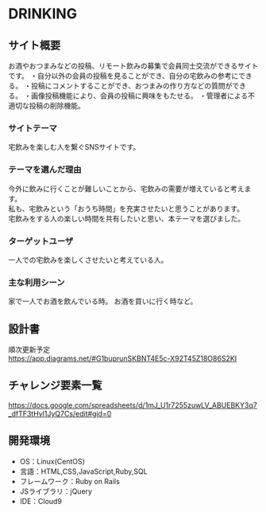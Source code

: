 # DRINKING

## サイト概要
お酒やおつまみなどの投稿、リモート飲みの募集で会員同士交流ができるサイトです。
・自分以外の会員の投稿を見ることができ、自分の宅飲みの参考にできる。
・投稿にコメントすることができ、おつまみの作り方などの質問ができる。
・画像投稿機能により、会員の投稿に興味をもたせる。
・管理者による不適切な投稿の削除機能。

### サイトテーマ
宅飲みを楽しむ人を繋ぐSNSサイトです。

### テーマを選んだ理由
今外に飲みに行くことが難しいことから、宅飲みの需要が増えていると考えます。<br>
私も、宅飲みという「おうち時間」を充実させたいと思うことがあります。<br>
宅飲みをする人の楽しい時間を共有したいと思い、本テーマを選びました。

### ターゲットユーザ
一人での宅飲みを楽しくさせたいと考えている人。

### 主な利用シーン
家で一人でお酒を飲んでいる時。
お酒を買いに行く時など。

## 設計書
順次更新予定<br>
https://app.diagrams.net/#G1buprunSKBNT4E5c-X92T45Z18O86S2KI

## チャレンジ要素一覧
https://docs.google.com/spreadsheets/d/1mJ_U1r7255zuwLV_ABUEBKY3q7_dfTF3tHvl1JyQ7Cs/edit#gid=0

## 開発環境
- OS：Linux(CentOS)
- 言語：HTML,CSS,JavaScript,Ruby,SQL
- フレームワーク：Ruby on Rails
- JSライブラリ：jQuery
- IDE：Cloud9
